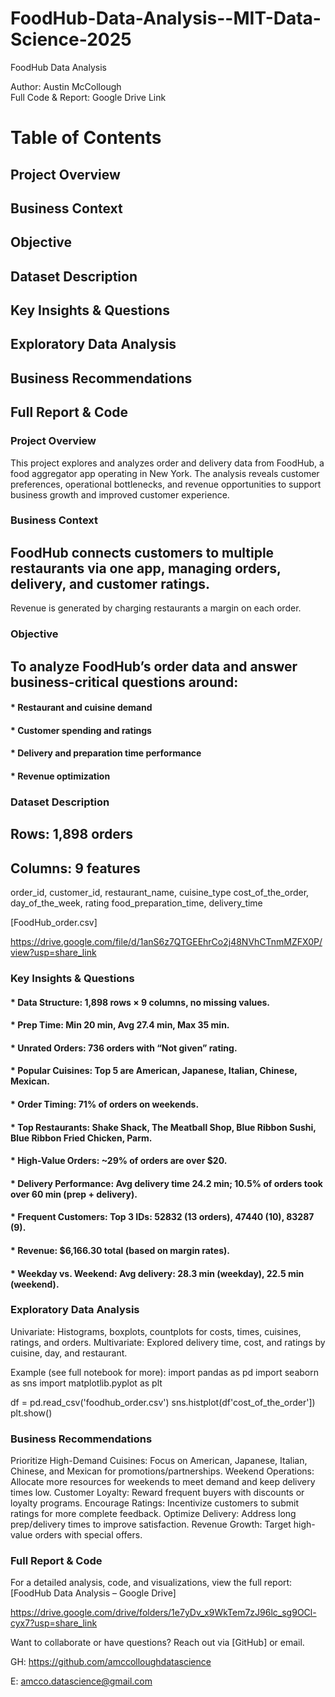 # FoodHub-Data-Analysis--MIT-Data-Science-2025

FoodHub Data Analysis

Author: Austin McCollough  
Full Code & Report: Google Drive Link

# Table of Contents

## Project Overview
## Business Context
## Objective
## Dataset Description
## Key Insights & Questions
## Exploratory Data Analysis
## Business Recommendations
## Full Report & Code

### Project Overview

This project explores and analyzes order and delivery data from FoodHub, a food aggregator app operating in New York. The analysis reveals customer preferences, operational bottlenecks, and revenue opportunities to support business growth and improved customer experience.

### Business Context

## FoodHub connects customers to multiple restaurants via one app, managing orders, delivery, and customer ratings.
Revenue is generated by charging restaurants a margin on each order.

### Objective

## To analyze FoodHub’s order data and answer business-critical questions around:
#### * Restaurant and cuisine demand
#### * Customer spending and ratings
#### * Delivery and preparation time performance
#### * Revenue optimization

### Dataset Description

## Rows: 1,898 orders
## Columns: 9 features
  order_id, customer_id, restaurant_name, cuisine_type
  cost_of_the_order, day_of_the_week, rating
  food_preparation_time, delivery_time

[FoodHub_order.csv]

https://drive.google.com/file/d/1anS6z7QTGEEhrCo2j48NVhCTnmMZFX0P/view?usp=share_link

### Key Insights & Questions

#### * Data Structure: 1,898 rows × 9 columns, no missing values.
#### * Prep Time: Min 20 min, Avg 27.4 min, Max 35 min.
#### * Unrated Orders: 736 orders with “Not given” rating.
#### * Popular Cuisines: Top 5 are American, Japanese, Italian, Chinese, Mexican.
#### * Order Timing: 71% of orders on weekends.
#### * Top Restaurants: Shake Shack, The Meatball Shop, Blue Ribbon Sushi, Blue Ribbon Fried Chicken, Parm.
#### * High-Value Orders: ~29% of orders are over $20.
#### * Delivery Performance: Avg delivery time 24.2 min; 10.5% of orders took over 60 min (prep + delivery).
#### * Frequent Customers: Top 3 IDs: 52832 (13 orders), 47440 (10), 83287 (9).
#### * Revenue: $6,166.30 total (based on margin rates).
#### * Weekday vs. Weekend: Avg delivery: 28.3 min (weekday), 22.5 min (weekend).

### Exploratory Data Analysis

Univariate: Histograms, boxplots, countplots for costs, times, cuisines, ratings, and orders.
Multivariate: Explored delivery time, cost, and ratings by cuisine, day, and restaurant.

Example (see full notebook for more):
import pandas as pd
import seaborn as sns
import matplotlib.pyplot as plt

df = pd.read_csv('foodhub_order.csv')
sns.histplot(df'cost_of_the_order'])
plt.show()

### Business Recommendations

Prioritize High-Demand Cuisines: Focus on American, Japanese, Italian, Chinese, and Mexican for promotions/partnerships.
Weekend Operations: Allocate more resources for weekends to meet demand and keep delivery times low.
Customer Loyalty: Reward frequent buyers with discounts or loyalty programs.
Encourage Ratings: Incentivize customers to submit ratings for more complete feedback.
Optimize Delivery: Address long prep/delivery times to improve satisfaction.
Revenue Growth: Target high-value orders with special offers.

### Full Report & Code

For a detailed analysis, code, and visualizations, view the full report:  
[FoodHub Data Analysis – Google Drive]

https://drive.google.com/drive/folders/1e7yDv_x9WkTem7zJ96lc_sg9OCl-cyx7?usp=share_link


Want to collaborate or have questions? Reach out via [GitHub] or email.

GH: https://github.com/amccolloughdatascience

E: amcco.datascience@gmail.com
